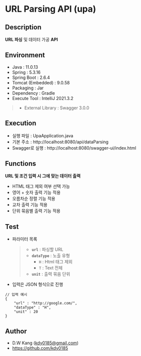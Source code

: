 # URL Parsing API (upa)


## Description

**URL 파싱** 및 데이터 가공 **API**


## Environment

* Java : 11.0.13
* Spring : 5.3.16
* Spring Boot : 2.6.4
* Tomcat (Embedded) : 9.0.58
* Packaging : Jar
* Dependency : Gradle
* Execute Tool : IntelliJ 2021.3.2

> * External Library : Swagger 3.0.0


## Execution

* 실행 파일 : UpaApplication.java
* 기본 주소 : http://localhost:8080/api/dataParsing
* Swagger로 실행 : http://localhost:8080/swagger-ui/index.html


## Functions

**URL 및 조건 입력 시 그에 맞는 데이터 출력**
  * HTML 태그 제외 여부 선택 가능
  * 영어 + 숫자 출력 기능 적용
  * 오름차순 정렬 기능 적용
  * 교차 출력 기능 적용
  * 단위 묶음별 출력 기능 적용


## Test

* 파라미터 목록
  > * **`url`** : 파싱할 URL
  > * **`dataType`** : 노출 유형
  >   * `H` : Html 태그 제외
  >   * `T` : Text 전체
  > * **`unit`** : 출력 묶음 단위

* 입력은 JSON 형식으로 진행
```
// 입력 예시
{
    "url" : "http://google.com/",
    "dataType" : "H",
    "unit" : 20
}
```


## Author

* D.W Kang (kdy0185@gmail.com)
* https://github.com/kdy0185
